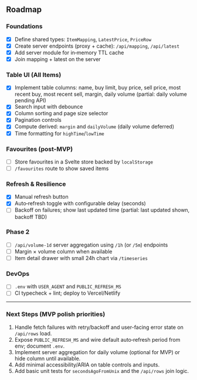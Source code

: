 ## Roadmap

### Foundations

-   [x] Define shared types: `ItemMapping`, `LatestPrice`, `PriceRow`
-   [x] Create server endpoints (proxy + cache): `/api/mapping`, `/api/latest`
-   [x] Add server module for in‑memory TTL cache
-   [x] Join mapping + latest on the server

### Table UI (All Items)

-   [x] Implement table columns: name, buy limit, buy price, sell price, most recent buy, most recent sell, margin, daily volume (partial: daily volume pending API)
-   [x] Search input with debounce
-   [x] Column sorting and page size selector
-   [x] Pagination controls
-   [x] Compute derived: `margin` and `dailyVolume` (daily volume deferred)
-   [x] Time formatting for `highTime`/`lowTime`

### Favourites (post-MVP)

-   [ ] Store favourites in a Svelte store backed by `localStorage`
-   [ ] `/favourites` route to show saved items

### Refresh & Resilience

-   [x] Manual refresh button
-   [x] Auto‑refresh toggle with configurable delay (seconds)
-   [ ] Backoff on failures; show last updated time (partial: last updated shown, backoff TBD)

### Phase 2

-   [ ] `/api/volume-1d` server aggregation using `/1h` (or `/5m`) endpoints
-   [ ] Margin × volume column when available
-   [ ] Item detail drawer with small 24h chart via `/timeseries`

### DevOps

-   [ ] `.env` with `USER_AGENT` and `PUBLIC_REFRESH_MS`
-   [ ] CI typecheck + lint; deploy to Vercel/Netlify

---

### Next Steps (MVP polish priorities)

1. Handle fetch failures with retry/backoff and user-facing error state on `/api/rows` load.
2. Expose `PUBLIC_REFRESH_MS` and wire default auto‑refresh period from env; document `.env`.
3. Implement server aggregation for daily volume (optional for MVP) or hide column until available.
4. Add minimal accessibility/ARIA on table controls and inputs.
5. Add basic unit tests for `secondsAgoFromUnix` and the `/api/rows` join logic.
